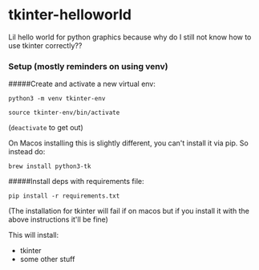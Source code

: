# tkinter-helloworld
Lil hello world for python graphics because why do I still not know how to use tkinter correctly??

### Setup (mostly reminders on using venv)

#####Create and activate a new virtual env:

`python3 -m venv tkinter-env`

`source tkinter-env/bin/activate`

(`deactivate` to get out)

On Macos installing this is slightly different, you can't install it via pip. So instead do:

`brew install python3-tk`

#####Install deps with requirements file:

`pip install -r requirements.txt`

(The installation for tkinter will fail if on macos but if you install it with the above instructions it'll be fine)

This will install: 

- tkinter
- some other stuff



